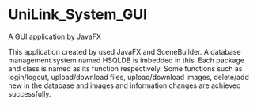 # UniLink_System_GUI
A GUI application by JavaFX

This application created by used JavaFX and SceneBuilder. A database management system named HSQLDB is imbedded in this. 
Each package and class is named as its function respectively. Some functions such as login/logout, upload/download files, upload/download images,
delete/add new in the database and images and information changes are achieved successfully.
